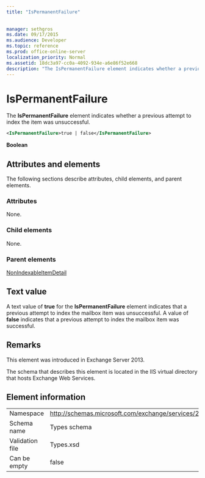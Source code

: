 ```yaml
---
title: "IsPermanentFailure"
 
 
manager: sethgros
ms.date: 09/17/2015
ms.audience: Developer
ms.topic: reference
ms.prod: office-online-server
localization_priority: Normal
ms.assetid: 18dc3a97-cc0a-4092-934e-a6e86f52e668
description: "The IsPermanentFailure element indicates whether a previous attempt to index the item was unsuccessful."
---
```


# IsPermanentFailure

The **IsPermanentFailure** element indicates whether a previous attempt to index the item was unsuccessful. 
  
```XML
<IsPermanentFailure>true | false</IsPermanentFailure>
```

 **Boolean**
## Attributes and elements

The following sections describe attributes, child elements, and parent elements.
  
### Attributes

None.
  
### Child elements

None.
  
### Parent elements

[NonIndexableItemDetail](nonindexableitemdetail.md)
  
## Text value

A text value of **true** for the **IsPermanentFailure** element indicates that a previous attempt to index the mailbox item was unsuccessful. A value of **false** indicates that a previous attempt to index the mailbox item was successful. 
  
## Remarks

This element was introduced in Exchange Server 2013.
  
The schema that describes this element is located in the IIS virtual directory that hosts Exchange Web Services.
  
## Element information

|||
|:-----|:-----|
|Namespace  <br/> |http://schemas.microsoft.com/exchange/services/2006/types  <br/> |
|Schema name  <br/> |Types schema  <br/> |
|Validation file  <br/> |Types.xsd  <br/> |
|Can be empty  <br/> |false  <br/> |
   

